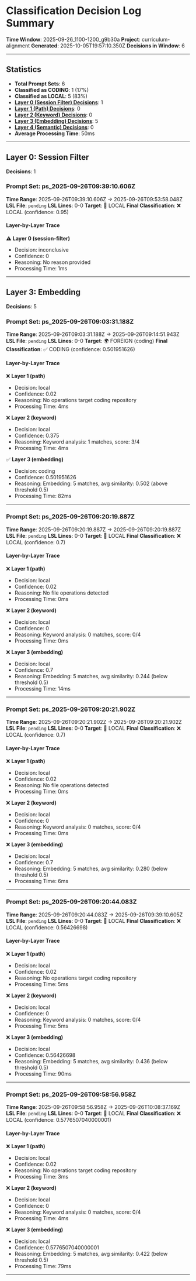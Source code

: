 # Classification Decision Log Summary

**Time Window**: 2025-09-26_1100-1200_g9b30a
**Project**: curriculum-alignment
**Generated**: 2025-10-05T19:57:10.350Z
**Decisions in Window**: 6

---

## Statistics

- **Total Prompt Sets**: 6
- **Classified as CODING**: 1 (17%)
- **Classified as LOCAL**: 5 (83%)
- **[Layer 0 (Session Filter) Decisions](#layer-0-session-filter)**: 1
- **[Layer 1 (Path) Decisions](#layer-1-path)**: 0
- **[Layer 2 (Keyword) Decisions](#layer-2-keyword)**: 0
- **[Layer 3 (Embedding) Decisions](#layer-3-embedding)**: 5
- **[Layer 4 (Semantic) Decisions](#layer-4-semantic)**: 0
- **Average Processing Time**: 50ms

---

## Layer 0: Session Filter

**Decisions**: 1

### Prompt Set: ps_2025-09-26T09:39:10.606Z

**Time Range**: 2025-09-26T09:39:10.606Z → 2025-09-26T09:53:58.048Z
**LSL File**: `pending`
**LSL Lines**: 0-0
**Target**: 📍 LOCAL
**Final Classification**: ❌ LOCAL (confidence: 0.95)

#### Layer-by-Layer Trace

⚠️ **Layer 0 (session-filter)**
- Decision: inconclusive
- Confidence: 0
- Reasoning: No reason provided
- Processing Time: 1ms

---

## Layer 3: Embedding

**Decisions**: 5

### Prompt Set: ps_2025-09-26T09:03:31.188Z

**Time Range**: 2025-09-26T09:03:31.188Z → 2025-09-26T09:14:51.943Z
**LSL File**: `pending`
**LSL Lines**: 0-0
**Target**: 🌍 FOREIGN (coding)
**Final Classification**: ✅ CODING (confidence: 0.501951626)

#### Layer-by-Layer Trace

❌ **Layer 1 (path)**
- Decision: local
- Confidence: 0.02
- Reasoning: No operations target coding repository
- Processing Time: 4ms

❌ **Layer 2 (keyword)**
- Decision: local
- Confidence: 0.375
- Reasoning: Keyword analysis: 1 matches, score: 3/4
- Processing Time: 4ms

✅ **Layer 3 (embedding)**
- Decision: coding
- Confidence: 0.501951626
- Reasoning: Embedding: 5 matches, avg similarity: 0.502 (above threshold 0.5)
- Processing Time: 82ms

---

### Prompt Set: ps_2025-09-26T09:20:19.887Z

**Time Range**: 2025-09-26T09:20:19.887Z → 2025-09-26T09:20:19.887Z
**LSL File**: `pending`
**LSL Lines**: 0-0
**Target**: 📍 LOCAL
**Final Classification**: ❌ LOCAL (confidence: 0.7)

#### Layer-by-Layer Trace

❌ **Layer 1 (path)**
- Decision: local
- Confidence: 0.02
- Reasoning: No file operations detected
- Processing Time: 0ms

❌ **Layer 2 (keyword)**
- Decision: local
- Confidence: 0
- Reasoning: Keyword analysis: 0 matches, score: 0/4
- Processing Time: 0ms

❌ **Layer 3 (embedding)**
- Decision: local
- Confidence: 0.7
- Reasoning: Embedding: 5 matches, avg similarity: 0.244 (below threshold 0.5)
- Processing Time: 14ms

---

### Prompt Set: ps_2025-09-26T09:20:21.902Z

**Time Range**: 2025-09-26T09:20:21.902Z → 2025-09-26T09:20:21.902Z
**LSL File**: `pending`
**LSL Lines**: 0-0
**Target**: 📍 LOCAL
**Final Classification**: ❌ LOCAL (confidence: 0.7)

#### Layer-by-Layer Trace

❌ **Layer 1 (path)**
- Decision: local
- Confidence: 0.02
- Reasoning: No file operations detected
- Processing Time: 0ms

❌ **Layer 2 (keyword)**
- Decision: local
- Confidence: 0
- Reasoning: Keyword analysis: 0 matches, score: 0/4
- Processing Time: 0ms

❌ **Layer 3 (embedding)**
- Decision: local
- Confidence: 0.7
- Reasoning: Embedding: 5 matches, avg similarity: 0.280 (below threshold 0.5)
- Processing Time: 6ms

---

### Prompt Set: ps_2025-09-26T09:20:44.083Z

**Time Range**: 2025-09-26T09:20:44.083Z → 2025-09-26T09:39:10.605Z
**LSL File**: `pending`
**LSL Lines**: 0-0
**Target**: 📍 LOCAL
**Final Classification**: ❌ LOCAL (confidence: 0.56426698)

#### Layer-by-Layer Trace

❌ **Layer 1 (path)**
- Decision: local
- Confidence: 0.02
- Reasoning: No operations target coding repository
- Processing Time: 5ms

❌ **Layer 2 (keyword)**
- Decision: local
- Confidence: 0
- Reasoning: Keyword analysis: 0 matches, score: 0/4
- Processing Time: 5ms

❌ **Layer 3 (embedding)**
- Decision: local
- Confidence: 0.56426698
- Reasoning: Embedding: 5 matches, avg similarity: 0.436 (below threshold 0.5)
- Processing Time: 90ms

---

### Prompt Set: ps_2025-09-26T09:58:56.958Z

**Time Range**: 2025-09-26T09:58:56.958Z → 2025-09-26T10:08:37.169Z
**LSL File**: `pending`
**LSL Lines**: 0-0
**Target**: 📍 LOCAL
**Final Classification**: ❌ LOCAL (confidence: 0.5776507040000001)

#### Layer-by-Layer Trace

❌ **Layer 1 (path)**
- Decision: local
- Confidence: 0.02
- Reasoning: No operations target coding repository
- Processing Time: 3ms

❌ **Layer 2 (keyword)**
- Decision: local
- Confidence: 0
- Reasoning: Keyword analysis: 0 matches, score: 0/4
- Processing Time: 4ms

❌ **Layer 3 (embedding)**
- Decision: local
- Confidence: 0.5776507040000001
- Reasoning: Embedding: 5 matches, avg similarity: 0.422 (below threshold 0.5)
- Processing Time: 79ms

---

